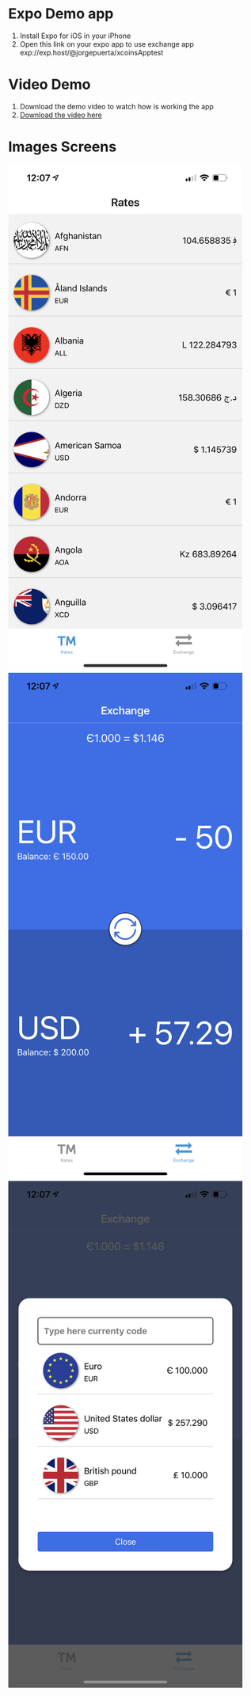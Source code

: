# Expo Demo app

1. Install Expo for iOS in your iPhone
2. Open this link on your expo app to use exchange app exp://exp.host/@jorgepuerta/xcoinsApptest

# Video Demo 

1. Download the demo video to watch how is working the app
2. [Download the video here](https://github.com/jorgepuerta00/exchange_coins_mobile_app/blob/main/demo/demo_xcoins_exchange.MP4)

# Images Screens

![alt text](https://github.com/jorgepuerta00/exchange_coins_mobile_app/blob/main/demo/IMG_9609.PNG?raw=true)
![alt text](https://github.com/jorgepuerta00/exchange_coins_mobile_app/blob/main/demo/IMG_9610.PNG?raw=true)
![alt text](https://github.com/jorgepuerta00/exchange_coins_mobile_app/blob/main/demo/IMG_9611.PNG?raw=true)
